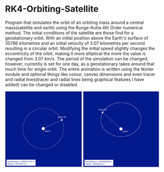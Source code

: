 # RK4-Orbiting-Satellite

Program that simulates the orbit of an orbiting mass around a central mass(satellite and earth) using the Runge-Kutta 4th Order numerical method. The initial conditions of the satellite are those find for a geostationary orbit. With an initial position above the Earth's surface of 35786 kilometres and an initial velocity of 3.07 kilometres per second resulting in a circular orbit. Modifying the initial speed slightly changes the eccentricity of the orbit, making it more elliptical the more the value is changed from 3.07 km/s. The period of the simulation can be changed, however, currently is set for one day, as a geostationary takes around that much time for single orbit. The entire animation is written using the tkinter module and optional things like colour, canvas dimensions and even tracer and radial lines(tracer and radial lines being graphical features I have added) can be changed or disabled.

![alt text](https://github.com/KMKielan/RK4-Orbiting-Satellite/blob/master/Orbits.png)
